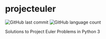 # projecteuler

![GitHub last commit](https://img.shields.io/github/last-commit/vidyabhandary/projecteuler.svg?color=brightgreen&style=for-the-badge) ![GitHub language count](https://img.shields.io/github/languages/count/vidyabhandary/projecteuler.svg?color=blueviolet&style=for-the-badge)

Solutions to Project Euler Problems in Python 3
